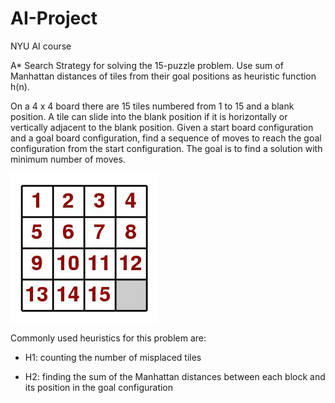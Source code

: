 # AI-Project
NYU AI course

A* Search Strategy for solving the 15-puzzle problem.
Use sum of Manhattan distances of tiles from their goal positions as heuristic function h(n).

On a 4 x 4 board there are 15 tiles numbered from 1 to 15 and a blank position. 
A tile can slide into the blank position if it is horizontally or vertically adjacent to the blank position. 
Given a start board configuration and a goal board configuration, find a sequence of moves to reach the goal configuration from the start configuration. 
The goal is to find a solution with minimum number of moves.

![Alt text](puzzle.jpg)

Commonly used heuristics for this problem are:

* H1: counting the number of misplaced tiles

* H2: finding the sum of the Manhattan distances between each block
      and its position in the goal configuration
